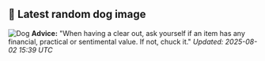 ## 🐶 Latest random dog image
![Dog](https://images.dog.ceo/breeds/pointer-germanlonghair/hans1.jpg)
**Advice:** "When having a clear out, ask yourself if an item has any financial, practical or sentimental value. If not, chuck it."
*Updated: 2025-08-02 15:39 UTC*
